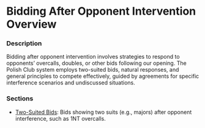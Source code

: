 # Bidding After Opponent Intervention Overview

### Description

Bidding after opponent intervention involves strategies to respond to opponents’ overcalls, doubles, or other bids following our opening. The Polish Club system employs two-suited bids, natural responses, and general principles to compete effectively, guided by agreements for specific interference scenarios and undiscussed situations.

### Sections
- [Two-Suited Bids](two-suited-bids.md): Bids showing two suits (e.g., majors) after opponent interference, such as 1NT overcalls.
